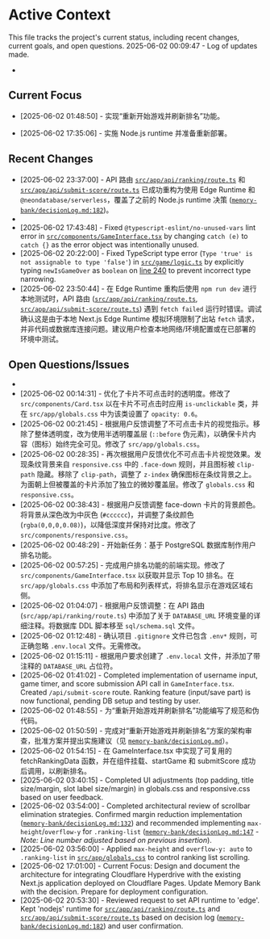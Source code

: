 # Active Context

  This file tracks the project's current status, including recent changes, current goals, and open questions.
  2025-06-02 00:09:47 - Log of updates made.

*

## Current Focus

* [2025-06-02 01:48:50] - 实现“重新开始游戏并刷新排名”功能。   

* [2025-06-02 17:35:06] - 实施 Node.js runtime 并准备重新部署。
## Recent Changes

* [2025-06-02 23:37:00] - API 路由 [`src/app/api/ranking/route.ts`](src/app/api/ranking/route.ts) 和 [`src/app/api/submit-score/route.ts`](src/app/api/submit-score/route.ts) 已成功重构为使用 Edge Runtime 和 `@neondatabase/serverless`，覆盖了之前的 Node.js runtime 决策 ([`memory-bank/decisionLog.md:182`](memory-bank/decisionLog.md:182))。
*   
* [2025-06-02 17:43:48] - Fixed `@typescript-eslint/no-unused-vars` lint error in [`src/components/GameInterface.tsx`](src/components/GameInterface.tsx:46) by changing `catch (e)` to `catch {}` as the error object was intentionally unused.
* [2025-06-02 20:22:00] - Fixed TypeScript type error (`Type 'true' is not assignable to type 'false'`) in [`src/game/logic.ts`](src/game/logic.ts:244) by explicitly typing `newIsGameOver` as `boolean` on [line 240](src/game/logic.ts:240) to prevent incorrect type narrowing.
* [2025-06-02 23:50:44] - 在 Edge Runtime 重构后使用 `npm run dev` 进行本地测试时，API 路由 ([`src/app/api/ranking/route.ts`](src/app/api/ranking/route.ts), [`src/app/api/submit-score/route.ts`](src/app/api/submit-score/route.ts)) 遇到 `fetch failed` 运行时错误。调试确认这是由于本地 Next.js Edge Runtime 模拟环境限制了出站 `fetch` 请求，并非代码或数据库连接问题。建议用户检查本地网络/环境配置或在已部署的环境中测试。

## Open Questions/Issues

*
* [2025-06-02 00:14:31] - 优化了卡片不可点击时的透明度。修改了 `src/components/Card.tsx` 以在卡片不可点击时应用 `is-unclickable` 类，并在 `src/app/globals.css` 中为该类设置了 `opacity: 0.6`。
* [2025-06-02 00:21:45] - 根据用户反馈调整了不可点击卡片的视觉指示。移除了整体透明度，改为使用半透明覆盖层 (`::before` 伪元素)，以确保卡片内容（图标）始终完全可见。修改了 `src/app/globals.css`。
* [2025-06-02 00:28:35] - 再次根据用户反馈优化不可点击卡片视觉效果。发现条纹背景来自 `responsive.css` 中的 `.face-down` 规则，并且图标被 `clip-path` 隐藏。移除了 `clip-path`，调整了 `z-index` 确保图标在条纹背景之上。为面朝上但被覆盖的卡片添加了独立的微妙覆盖层。修改了 `globals.css` 和 `responsive.css`。
* [2025-06-02 00:38:43] - 根据用户反馈调整 face-down 卡片的背景颜色。将背景从深色改为中灰色 (`#cccccc`)，并调整了条纹颜色 (`rgba(0,0,0,0.08)`)，以降低深度并保持对比度。修改了 `src/components/responsive.css`。
* [2025-06-02 00:48:29] - 开始新任务：基于 PostgreSQL 数据库制作用户排名功能。
* [2025-06-02 00:57:25] - 完成用户排名功能的前端实现。修改了 `src/components/GameInterface.tsx` 以获取并显示 Top 10 排名。在 `src/app/globals.css` 中添加了布局和列表样式，将排名显示在游戏区域右侧。
* [2025-06-02 01:04:07] - 根据用户反馈调整：在 API 路由 (`src/app/api/ranking/route.ts`) 中添加了关于 `DATABASE_URL` 环境变量的详细注释。将数据库 DDL 脚本移至 `sql/schema.sql` 文件。
* [2025-06-02 01:12:48] - 确认项目 `.gitignore` 文件已包含 `.env*` 规则，可正确忽略 `.env.local` 文件。无需修改。
* [2025-06-02 01:15:11] - 根据用户要求创建了 `.env.local` 文件，并添加了带注释的 `DATABASE_URL` 占位符。
* [2025-06-02 01:41:02] - Completed implementation of username input, game timer, and score submission API call in `GameInterface.tsx`. Created `/api/submit-score` route. Ranking feature (input/save part) is now functional, pending DB setup and testing by user.
* [2025-06-02 01:48:55] - 为“重新开始游戏并刷新排名”功能编写了规范和伪代码。
* [2025-06-02 01:50:59] - 完成对“重新开始游戏并刷新排名”方案的架构审查，批准方案并提出实施建议（见 [`memory-bank/decisionLog.md`](memory-bank/decisionLog.md)）。
* [2025-06-02 01:54:15] - 在 GameInterface.tsx 中实现了可复用的 fetchRankingData 函数，并在组件挂载、startGame 和 submitScore 成功后调用，以刷新排名。
* [2025-06-02 03:40:15] - Completed UI adjustments (top padding, title size/margin, slot label size/margin) in globals.css and responsive.css based on user feedback.
* [2025-06-02 03:54:00] - Completed architectural review of scrollbar elimination strategies. Confirmed margin reduction implementation ([`memory-bank/decisionLog.md:132`](memory-bank/decisionLog.md:132)) and recommended implementing `max-height`/`overflow-y` for `.ranking-list` ([`memory-bank/decisionLog.md:147`](memory-bank/decisionLog.md:147) - *Note: Line number adjusted based on previous insertion*).
* [2025-06-02 03:56:00] - Applied `max-height` and `overflow-y: auto` to `.ranking-list` in [`src/app/globals.css`](src/app/globals.css:116) to control ranking list scrolling.
* [2025-06-02 17:01:00] - Current Focus: Design and document the architecture for integrating Cloudflare Hyperdrive with the existing Next.js application deployed on Cloudflare Pages. Update Memory Bank with the decision. Prepare for deployment configuration.
* [2025-06-02 20:53:30] - Reviewed request to set API runtime to 'edge'. Kept 'nodejs' runtime for [`src/app/api/ranking/route.ts`](src/app/api/ranking/route.ts) and [`src/app/api/submit-score/route.ts`](src/app/api/submit-score/route.ts) based on decision log ([`memory-bank/decisionLog.md:182`](memory-bank/decisionLog.md:182)) and user confirmation.